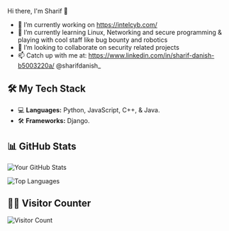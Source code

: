 Hi there, I'm Sharif 👋

- 🔭 I’m currently working on https://intelcyb.com/
- 🌱 I’m currently learning Linux, Networking and secure programming & playing with cool staff like bug bounty and robotics
- 👯 I’m looking to collaborate on security related projects
- 📫 Catch up with me at: https://www.linkedin.com/in/sharif-danish-b5003220a/  @sharifdanish_

## 🛠️ My Tech Stack

- 💻 **Languages:** Python, JavaScript, C++, & Java.
- 🛠️ **Frameworks:** Django.

## 📊 GitHub Stats

![Your GitHub Stats](https://github-readme-stats.vercel.app/api?username=yourusername&show_icons=true&theme=radical)

![Top Languages](https://github-readme-stats.vercel.app/api/top-langs/?username=yourusername&layout=compact&theme=radical)

## 🧑‍💻 Visitor Counter

![Visitor Count](https://komarev.com/ghpvc/?username=yourusername&color=brightgreen)
